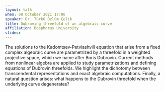 ```yaml
---
layout: talk
when: 08 October 2021 17:00
speaker: Dr. Türkü Özlüm Çelik
title: Dubroving threefold of an algebraic curve
affiliation: Bosphorus University
slides:
---
```

The solutions to the Kadomtsev-Petviashvili equation that arise from a fixed complex algebraic curve are parametrized by a threefold in a weighted projective space, which we name after Boris Dubrovin. Current methods from nonlinear algebra are applied to study parametrizations and defining equations of Dubrovin threefolds. We highlight the dichotomy between transcendental representations and exact algebraic computations. Finally, a natural question arises: what happens to the Dubrovin threefold when the underlying curve degenerates?
